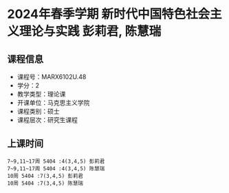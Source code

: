 # 2024年春季学期 新时代中国特色社会主义理论与实践 彭莉君, 陈慧瑞






## 课程信息

- 课程号：MARX6102U.48
- 学分：2
- 教学类型：理论课
- 开课单位：马克思主义学院
- 课程类别：硕士
- 课程层次：研究生课程

## 上课时间

```
7~9,11~17周 5404 :4(3,4,5) 彭莉君
7~9,11~17周 5404 :4(3,4,5) 陈慧瑞
10周 5404 :7(3,4,5) 彭莉君
10周 5404 :7(3,4,5) 陈慧瑞
```

